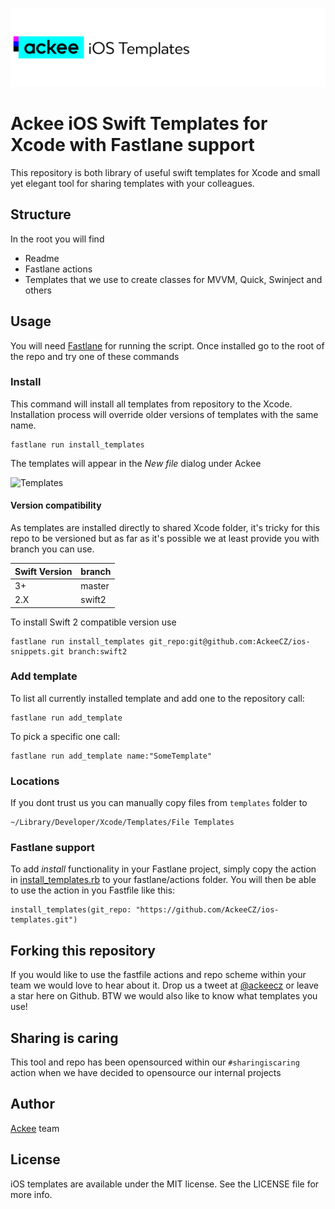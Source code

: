 ![ackee|iOSTemplates](https://github.com/AckeeCZ/ios-templates/blob/master/Resources/cover-image.png)

# Ackee iOS Swift Templates for Xcode with Fastlane support

This repository is both library of useful swift templates for Xcode and small yet elegant tool for sharing templates with your colleagues.

## Structure
In the root you will find

- Readme
- Fastlane actions
- Templates that we use to create classes for MVVM, Quick, Swinject and others  

## Usage
You will need [Fastlane][1] for running the script. Once installed go to the root of the repo and try one of these commands

### Install
This command will install all templates from repository to the Xcode. Installation process will override older versions of templates with the same name.

```
fastlane run install_templates
```

The templates will appear in the *New file* dialog under Ackee

![Templates](http://grab.by/SOJq)

#### Version compatibility

As templates are installed directly to shared Xcode folder, it's tricky for this repo to be versioned but as far as it's possible we at least provide you with branch you can use.

| Swift Version | branch |
| ------------- | ------ |
| 3+            | master |
| 2.X           | swift2 |

To install Swift 2 compatible version use
```
fastlane run install_templates git_repo:git@github.com:AckeeCZ/ios-snippets.git branch:swift2
```


### Add template

To list all currently installed template and add one to the repository call:

```
fastlane run add_template
```

To pick a specific one call:

```
fastlane run add_template name:"SomeTemplate"
```


### Locations

If you dont trust us you can manually copy files from `templates` folder to
```
~/Library/Developer/Xcode/Templates/File Templates
```

### Fastlane support

To add *install* functionality in your Fastlane project, simply copy the action in [install_templates.rb](fastlane/actions/install_templates.rb) to your fastlane/actions folder. You will then be able to use the action in you Fastfile like this:

```
install_templates(git_repo: "https://github.com/AckeeCZ/ios-templates.git")
```

## Forking this repository
If you would like to use the fastfile actions and repo scheme within your team we would love to hear about it. Drop us a tweet at [@ackeecz][2] or leave a star here on Github. BTW we would also like to know what templates you use!

## Sharing is caring
This tool and repo has been opensourced within our `#sharingiscaring` action when we have decided to opensource our internal projects

## Author

[Ackee](www.ackee.cz) team

## License

iOS templates are available under the MIT license. See the LICENSE file for more info.

[1]:	https://github.com/fastlane/fastlane
[2]:	https://twitter.com/AckeeCZ
